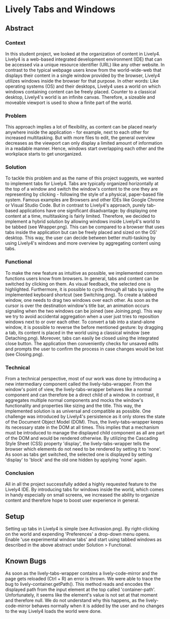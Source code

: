 # Lively Tabs and Windows

## Abstract

### Context
In this student project, we looked at the organization of content in Lively4. Lively4 is a web-based integrated development environment (IDE) that can be accessed via a unique resource identifier (URL) like any other website. In contrast to the typical webpage users know from the world-wide-web that displays their content in a single window provided by the browser, Lively4 utilizes windows inside the browser for that purpose. In other words: Like operating systems (OS) and their desktops, Lively4 uses a world on which windows containing content can be freely placed. Counter to a classical desktop, Lively4's world is an infinite canvas. Therefore, a sizeable and moveable viewport is used to show a finite part of the world.

### Problem
This approach implies a lot of flexibility, as content can be placed nearly anywhere inside the application - for example, next to each other for increased multitasking. But with more files to edit, the general overview decreases as the viewport can only display a limited amount of information in a readable manner. Hence, windows start overlapping each other and the workplace starts to get unorganized.
### Solution

To tackle this problem and as the name of this project suggests, we wanted to implement tabs for Lively4. Tabs are typically organized horizontally at the top of a window and switch the window's content to the one they are representing by clicking - following the style of a physical, paper-based file system. Famous examples are Browsers and other IDEs like Google Chrome or Visual Studio Code. But in contrast to Lively4's approach, purely tab-based applications have one significant disadvantage: by displaying one content at a time, multitasking is fairly limited. Therefore, we decided to implement a hybrid solution by allowing windows inside Lively4's world to be tabbed (see Wrapper.png). This can be compared to a browser that uses tabs inside the application but can be freely placed and sized on the OS' desktop. This way, the user can decide between better multi-tasking by using Lively4's windows and more overview by aggregating content using tabs.

### Functional
To make the new feature as intuitive as possible, we implemented common functions users know from browsers. In general, tabs and content can be switched by clicking on them. As visual feedback, the selected one is highlighted. Furthermore, it is possible to cycle through all tabs by using the implemented keyboard shortcut (see Switching.png). To create a tabbed window, one needs to drag two windows over each other.  As soon as the cursor is over the destination window's title bar, an animation occurs signaling when the two windows can be joined (see Joining.png). This way we try to avoid accidental aggregation when a user just tries to reposition windows next to or over each other. To convert a tab into a stand-alone window, it is possible to reverse the before mentioned gesture: by dragging a tab, its content is placed in the world using a classical window (see Detaching.png). Moreover, tabs can easily be closed using the integrated close button. The application then conveniently checks for unsaved edits and prompts the user to confirm the process in case changes would be lost (see Closing.png).

### Technical
From a technical perspective, most of our work was done by introducing a new intermediary component called the lively-tabs-wrapper. From the window's point of view, the lively-tabs-wrapper behaves like a normal component and can therefore be a direct child of a window. In contrast, it aggregates multiple normal components and mocks the window's functionality and properties like sizing and the title. This way, the implemented solution is as universal and compatible as possible. One challenge was introduced by Lively4's persistence as it only stores the state of the Document Object Model (DOM). Thus, the lively-tabs-wrapper keeps its necessary state in the DOM at all times. This implies that a mechanism must be introduced to manage the displayed child component as all are part of the DOM and would be rendered otherwise. By utilizing the Cascading Style Sheet (CSS) property 'display', the lively-tabs-wrapper tells the browser which elements do not need to be rendered by setting it to 'none'. As soon as tabs get switched, the selected one is displayed by setting 'display' to 'block' and the old one hidden by applying 'none' again.
### Conclusion
All in all the project successfully added a highly requested feature to the Lively4 IDE. By introducing tabs for windows inside the world, which comes in handy especially on small screens, we increased the ability to organize content and therefore hope to boost user experience in general.

## Setup
Setting up tabs in Lively4 is simple (see Activasion.png). By right-clicking on the world and expending 'Preferences' a drop-down menu opens. Enable 'use experimental window tabs' and start using tabbed windows as described in the above abstract under Solution > Functional.

## Known Bugs
As soon as the lively-tabs-wrapper contains a lively-code-mirror and the page gets reloaded (Ctrl + R) an error is thrown. We were able to trace the bug to lively-container.getPath(). This method reads and encodes the displayed path from the input element at the top called 'container-path'. Unfortunately, it seems like the element's value is not set at that moment and therefore null. We do not understand why this happens, as the lively-code-mirror behaves normally when it is added by the user and no changes to the way Lively4 loads the world were done.